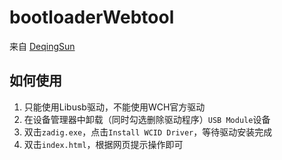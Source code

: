 # bootloaderWebtool 
来自 [DeqingSun](https://github.com/DeqingSun)

## 如何使用
1. 只能使用Libusb驱动，不能使用WCH官方驱动
2. 在设备管理器中卸载（同时勾选删除驱动程序）`USB Module`设备
3. 双击`zadig.exe`，点击`Install WCID Driver`，等待驱动安装完成
4. 双击`index.html`，根据网页提示操作即可
